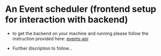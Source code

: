 # An Event scheduler (frontend setup for interaction with backend)

- to get the backend on your machine and running please follow the instruction provided here:
  [events-api](https://github.com/WebDev-WBSCodingSchool/events-api)

- Further discription to follow...
